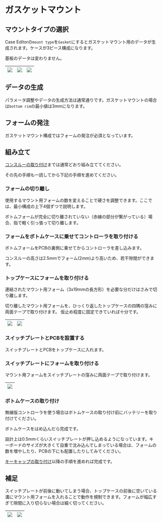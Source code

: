# ガスケットマウント

## マウントタイプの選択

Case Editorの`mount type`を`Gasket`にするとガスケットマウント用のデータが生成されます。ケースが3ピース構成になります。

基板のデータは変わりません。

|![](img/gasket-mount-1.png)|![](img/gasket-mount-2.png)|![](img/gasket-mount-3.png)
|-|-|-|

## データの生成

パラメータ調整やデータの生成方法は通常通りです。ガスケットマウントの場合は`bottom rim`の最小値は3mmになります。

## フォームの発注

ガスケットマウント構成ではフォームの発注が必須となっています。

## 組み立て

[コンスルーの取り付け](../README.md#conthrough)までは通常どおり組み立ててください。

その先の手順も一読してから下記の手順を進めてください。

### フォームの切り離し

使用するマウント用フォームの数を変えることで硬さを調整できます。ここでは、最小構成の上下4個ずつで説明します。

ボトムフォームが完全に切り離されていない（赤線の部分が繋がっている）場合、指で軽く引っ張って切り離します。

### フォームをボトムケースに乗せてコントローラを取り付ける

ボトムフォームをPCBの裏側に乗せてからコントローラを差し込みます。

コンスルーの高さは2.5mmでフォーム(2mm)より高いため、若干隙間ができます。


### トップケースにフォームを取り付ける

連結されたマウント用フォーム（3x19mmの長方形）を必要な分だけはさみで切り離します。

切り離したマウント用フォームを、ひっくり返したトップケースの四隅の窪みに両面テープで取り付けます。
仮止め程度に固定できていれば十分です。

|![](img/top-gasket.png)|![](img/gasket-placement.jpg)|
|-|-|


### スイッチプレートとPCBを設置する

スイッチプレートとPCBをトップケースに入れます。

### スイッチプレートにフォームを取り付ける

マウント用フォームをスイッチプレートの窪みに両面テープで取り付けます。

|![](img/bottom-gasket.png)|
|-|

### ボトムケースの取り付け

無線版コントローラを使う場合はボトムケースの取り付け前にバッテリーを取り付けてください。

ボトムケースをはめ込んだら完成です。

設計上は0.5mmくらいスイッチプレートが押し込めるようになっています。キーボードのサイズが大きくて自重で沈み込んでしまっている場合は、フォームの数を増やしたり、PCBの下にも配置したりしてみてください。

[キーキャップの取り付け](../README.md#keycap)以降の手順を進めれば完成です。

## 補足

スイッチプレートが前後に動いてしまう場合、トップケースの前後に空いている溝にマウント用フォームを入れることで動作を規制できます。フォームが幅広すぎて隙間に入り切らない場合は細く切ってください。

|![](img/side-gasket.png)|![](img/side-gasket-2.png)
|-|-|